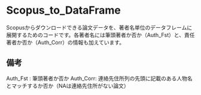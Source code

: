 # Scopus_to_DataFrame
Scopusからダウンロードできる論文データを、著者名単位のデータフレームに展開するためのコードです。各著者名には筆頭著者か否か（Auth_Fst）と、責任著者か否か（Auth_Corr）の情報も加えています。

## 備考
Auth_Fst : 筆頭著者か否か
Auth_Corr: 連絡先住所列の先頭に記載のある人物名とマッチするか否か（NAは連絡先住所がない論文）
